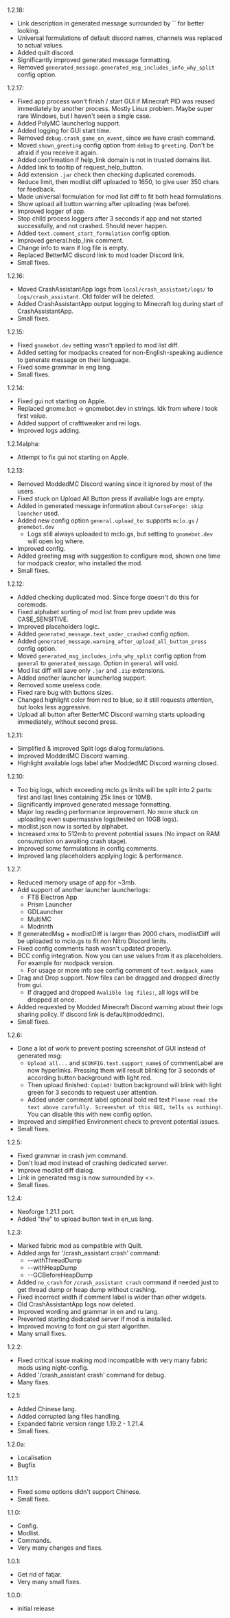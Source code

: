 1.2.18:
- Link description in generated message surrounded by `` for better looking.
- Universal formulations of default discord names, channels was replaced to actual values.
- Added quilt discord.
- Significantly improved generated message formatting.
- Removed `generated_message.generated_msg_includes_info_why_split` config option.

1.2.17:
- Fixed app process won't finish / start GUI if Minecraft PID was reused immediately by another process. Mostly Linux problem. Maybe super rare Windows, but I haven't seen a single case.
- Added PolyMC launcherlog support.
- Added logging for GUI start time.
- Removed `debug.crash_game_on_event`, since we have crash command.
- Moved `shown_greeting` config option from `debug` to `greeting`. Don't be afraid if you receive it again.
- Added confirmation if help_link domain is not in trusted domains list.
- Added link to tooltip of request_help_button.
- Add extension `.jar` check then checking duplicated coremods.
- Reduce limit, then modlist diff uploaded to 1650, to give user 350 chars for feedback.
- Made universal formulation for mod list diff to fit both head formulations.
- Show upload all button warning after uploading (was before).
- Improved logger of app.
- Stop child process loggers after 3 seconds if app and not started successfully, and not crashed. Should never happen.
- Added `text.comment_start_formulation` config option.
- Improved general.help_link comment.
- Change info to warn if log file is empty.
- Replaced BetterMC discord link to mod loader Discord link.
- Small fixes.

1.2.16:
- Moved CrashAssistantApp logs from `local/crash_assistant/logs/` to `logs/crash_assistant`. Old folder will be deleted.
- Added CrashAssistantApp output logging to Minecraft log during start of CrashAssistantApp.
- Small fixes.

1.2.15:
- Fixed `gnomebot.dev` setting wasn't applied to mod list diff.
- Added setting for modpacks created for non-English-speaking audience to generate message on their language.
- Fixed some grammar in eng lang.
- Small fixes.

1.2.14:
- Fixed gui not starting on Apple.
- Replaced gnome.bot -> gnomebot.dev in strings. Idk from where I took first value.
- Added support of crafttweaker and rei logs.
- Improved logs adding.

1.2.14alpha:
- Attempt to fix gui not starting on Apple.

1.2.13:
- Removed ModdedMC Discord waning since it ignored by most of the users.
- Fixed stuck on Upload All Button press if available logs are empty.
- Added in generated message information about `CurseForge: skip launcher` used.
- Added new config option `general.upload_to`: supports `mclo.gs` / `gnomebot.dev`
  - Logs still always uploaded to mclo.gs, but setting to `gnomebot.dev` will open log where.
- Improved config.
- Added greeting msg with suggestion to configure mod, shown one time for modpack creator, who installed the mod.
- Small fixes.

1.2.12:
- Added checking duplicated mod. Since forge doesn't do this for coremods.
- Fixed alphabet sorting of mod list from prev update was CASE_SENSITIVE.
- Improved placeholders logic.
- Added `generated_message.text_under_crashed` config option.
- Added `generated_message.warning_after_upload_all_button_press` config option.
- Moved `generated_msg_includes_info_why_split` config option from `general` to `generated_message`. Option in `general` will void.
- Mod list diff will save only `.jar` and `.zip` extensions.
- Added another launcher launcherlog support.
- Removed some useless code.
- Fixed rare bug with buttons sizes.
- Changed highlight color from red to blue, so it still requests attention, but looks less aggressive.
- Upload all button after BetterMC Discord warning starts uploading immediately, without second press.

1.2.11:
- Simplified & improved Split logs dialog formulations.
- Improved ModdedMC Discord warning.
- Highlight available logs label after ModdedMC Discord warning closed.

1.2.10:
- Too big logs, which exceeding mclo.gs limits will be split into 2 parts: first and last lines containing 25k lines or 10MB.
- Significantly improved generated message formatting.
- Major log reading performance improvement. No more stuck on uploading even supermassive logs(tested on 10GB logs).
- modlist.json now is sorted by alphabet.
- Increased xmx to 512mb to prevent potential issues (No impact on RAM consumption on awaiting crash stage).
- Improved some formulations in config comments.
- Improved lang placeholders applying logic & performance.

1.2.7:
- Reduced memory usage of app for ~3mb.
- Add support of another launcher launcherlogs:
  - FTB Electron App
  - Prism Launcher
  - GDLauncher
  - MultiMC
  - Modrinth
- If generatedMsg + modlistDiff is larger than 2000 chars, modlistDiff will be uploaded to mclo.gs to fit non Nitro Discord limits.
- Fixed config comments hash wasn't updated properly.
- BCC config integration. Now you can use values from it as placeholders. For example for modpack version.
  - For usage or more info see config comment of `text.modpack_name`
- Drag and Drop support. Now files can be dragged and dropped directly from gui.
  - If dragged and dropped `Avalible log files:`, all logs will be dropped at once.
- Added requested by Modded Minecraft Discord warning about their logs sharing policy. If discord link is default(moddedmc).
- Small fixes.

1.2.6:
- Done a lot of work to prevent posting screenshot of GUI instead of generated msg:
  - `Upload all...` and `$CONFIG.text.support_name$` of commentLabel are now hyperlinks. Pressing them will result blinking for 3 seconds of according button background with light red.
  - Then upload finished: `Copied!` button background will blink with light green for 3 seconds to request user attention.
  - Added under comment label optional bold red text `Please read the text above carefully. Screenshot of this GUI, tells us nothing!`. You can disable this with new config option.
- Improved and simplified Environment check to prevent potential issues.
- Small fixes.

1.2.5:
- Fixed grammar in crash jvm command.
- Don't load mod instead of crashing dedicated server.
- Improve modlist diff dialog.
- Link in generated msg is now surrounded by <>.
- Small fixes.

1.2.4:
- Neoforge 1.21.1 port.
- Added "the" to upload button text in en_us lang.

1.2.3:
- Marked fabric mod as compatible with Quilt.
- Added args for '/crash_assistant crash' command:
  - --withThreadDump
  - --withHeapDump
  - --GCBeforeHeapDump
- Added `no_crash` for `/crash_assistant crash` command if needed just to get thread dump or heap dump without crashing.
- Fixed incorrect width if comment label is wider than other widgets.
- Old CrashAssistantApp logs now deleted.
- Improved wording and grammar in en and ru lang.
- Prevented starting dedicated server if mod is installed.
- Improved moving to font on gui start algorithm.
- Many small fixes.

1.2.2:
- Fixed critical issue making mod incompatible with very many fabric mods using night-config.
- Added '/crash_assistant crash' command for debug.
- Many fixes.

1.2.1:
- Added Chinese lang.
- Added corrupted lang files handling.
- Expanded fabric version range 1.19.2 - 1.21.4.
- Small fixes.

1.2.0a:
- Localisation
- Bugfix

1.1.1:
- Fixed some options didn't support Chinese.
- Small fixes.

1.1.0:
- Config.
- Modlist.
- Commands.
- Very many changes and fixes.

1.0.1:
- Get rid of fatjar.
- Very many small fixes.

1.0.0:
- initial release
